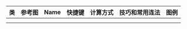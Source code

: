 
|类|参考图|Name|快捷键|计算方式|技巧和常用连法|图例|
|--|-----|-----|-----|-------|-------------|----|
||||||||
||||||||
